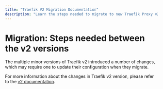 ```yaml
---
title: "Traefik V2 Migration Documentation"
description: "Learn the steps needed to migrate to new Traefik Proxy v2 versions, i.e. v2.0 to v2.1 or v2.1 to v2.2. Read the technical documentation."
---
```


# Migration: Steps needed between the v2 versions

The multiple minor versions of Traefik v2 introduced a number of changes,
which may require one to update their configuration when they migrate.

For more information about the changes in Traefik v2 version, please refer to the [v2 documentation](https://doc.traefik.io/traefik/v2.11/migration/v2/).

